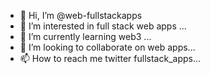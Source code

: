 - 👋 Hi, I’m @web-fullstackapps
- 👀 I’m interested in full stack web apps ...
- 🌱 I’m currently learning web3 ...
- 💞️ I’m looking to collaborate on web apps...
- 📫 How to reach me twitter fullstack_apps...

<!---
web-fullstackapps/web-fullstackapps is a ✨ special ✨ repository because its `README.md` (this file) appears on your GitHub profile.
You can click the Preview link to take a look at your changes.
--->
